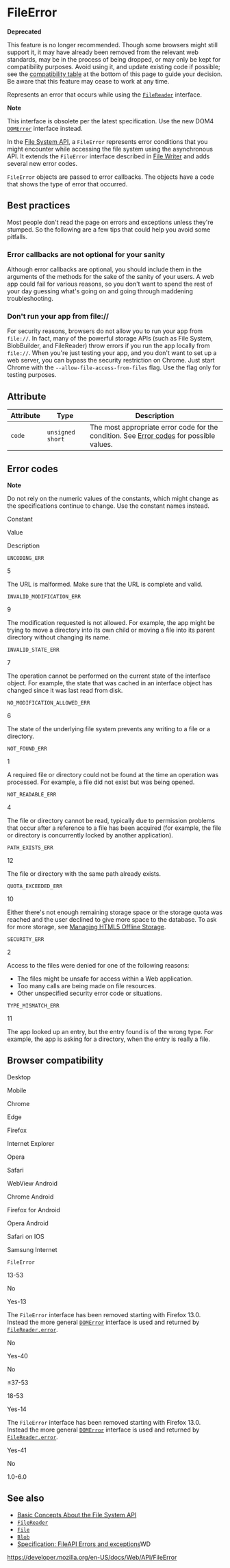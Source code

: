 FileError
=========

**Deprecated**

This feature is no longer recommended. Though some browsers might still support it, it may have already been removed from the relevant web standards, may be in the process of being dropped, or may only be kept for compatibility purposes. Avoid using it, and update existing code if possible; see the [compatibility table](#browser_compatibility) at the bottom of this page to guide your decision. Be aware that this feature may cease to work at any time.

Represents an error that occurs while using the [`FileReader`](filereader) interface.

**Note**

This interface is obsolete per the latest specification. Use the new DOM4 [`DOMError`](domerror) interface instead.

In the [File System API](file_and_directory_entries_api/introduction), a `FileError` represents error conditions that you might encounter while accessing the file system using the asynchronous API. It extends the `FileError` interface described in [File Writer](https://dev.w3.org/2009/dap/file-system/pub/FileSystem/#bib-FILE-WRITER) and adds several new error codes.

`FileError` objects are passed to error callbacks. The objects have a code that shows the type of error that occurred.

Best practices
--------------

Most people don't read the page on errors and exceptions unless they're stumped. So the following are a few tips that could help you avoid some pitfalls.

### Error callbacks are not optional for your sanity

Although error callbacks are optional, you should include them in the arguments of the methods for the sake of the sanity of your users. A web app could fail for various reasons, so you don't want to spend the rest of your day guessing what's going on and going through maddening troubleshooting.

### Don't run your app from file://

For security reasons, browsers do not allow you to run your app from `file://`. In fact, many of the powerful storage APIs (such as File System, BlobBuilder, and FileReader) throw errors if you run the app locally from `file://`. When you're just testing your app, and you don't want to set up a web server, you can bypass the security restriction on Chrome. Just start Chrome with the `--allow-file-access-from-files` flag. Use the flag only for testing purposes.

Attribute
---------

<table><thead><tr class="header"><th>Attribute</th><th>Type</th><th>Description</th></tr></thead><tbody><tr class="odd"><td><span><code>code</code></span></td><td><code>unsigned short</code></td><td>The most appropriate error code for the condition. See <a href="#error_codes">Error codes</a> for possible values.</td></tr></tbody></table>

Error codes
-----------

**Note**

Do not rely on the numeric values of the constants, which might change as the specifications continue to change. Use the constant names instead.

Constant

Value

Description

`ENCODING_ERR`

5

The URL is malformed. Make sure that the URL is complete and valid.

`INVALID_MODIFICATION_ERR`

9

The modification requested is not allowed. For example, the app might be trying to move a directory into its own child or moving a file into its parent directory without changing its name.

`INVALID_STATE_ERR`

7

The operation cannot be performed on the current state of the interface object. For example, the state that was cached in an interface object has changed since it was last read from disk.

`NO_MODIFICATION_ALLOWED_ERR`

6

The state of the underlying file system prevents any writing to a file or a directory.

`NOT_FOUND_ERR`

1

A required file or directory could not be found at the time an operation was processed. For example, a file did not exist but was being opened.

`NOT_READABLE_ERR`

4

The file or directory cannot be read, typically due to permission problems that occur after a reference to a file has been acquired (for example, the file or directory is concurrently locked by another application).

`PATH_EXISTS_ERR`

12

The file or directory with the same path already exists.

`QUOTA_EXCEEDED_ERR`

10

Either there's not enough remaining storage space or the storage quota was reached and the user declined to give more space to the database. To ask for more storage, see [Managing HTML5 Offline Storage](https://code.google.com/chrome/whitepapers/storage.html).

`SECURITY_ERR`

2

Access to the files were denied for one of the following reasons:

-   The files might be unsafe for access within a Web application.
-   Too many calls are being made on file resources.
-   Other unspecified security error code or situations.

`TYPE_MISMATCH_ERR`

11

The app looked up an entry, but the entry found is of the wrong type. For example, the app is asking for a directory, when the entry is really a file.

Browser compatibility
---------------------

Desktop

Mobile

Chrome

Edge

Firefox

Internet Explorer

Opera

Safari

WebView Android

Chrome Android

Firefox for Android

Opera Android

Safari on IOS

Samsung Internet

`FileError`

13-53

No

Yes-13

The `FileError` interface has been removed starting with Firefox 13.0. Instead the more general [`DOMError`](https://developer.mozilla.org/docs/Web/API/DOMError) interface is used and returned by [`FileReader.error`](https://developer.mozilla.org/docs/Web/API/FileReader).

No

Yes-40

No

≤37-53

18-53

Yes-14

The `FileError` interface has been removed starting with Firefox 13.0. Instead the more general [`DOMError`](https://developer.mozilla.org/docs/Web/API/DOMError) interface is used and returned by [`FileReader.error`](https://developer.mozilla.org/docs/Web/API/FileReader).

Yes-41

No

1.0-6.0

See also
--------

-   [Basic Concepts About the File System API](file_and_directory_entries_api/introduction)
-   [`FileReader`](filereader)
-   [`File`](file)
-   [`Blob`](blob)
-   [Specification: FileAPI Errors and exceptions](https://www.w3.org/TR/file-system-api/#errors-and-exceptions)WD

<a href="https://developer.mozilla.org/en-US/docs/Web/API/FileError" class="_attribution-link">https://developer.mozilla.org/en-US/docs/Web/API/FileError</a>
